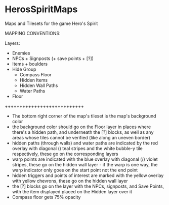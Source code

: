 # HerosSpiritMaps
Maps and Tilesets for the game Hero's Spirit

MAPPING CONVENTIONS:

Layers:
- Enemies
- NPCs + Signposts (+ save points + [?])
- Items + boulders
- Hide Group
  - Compass Floor
  - Hidden Items
  - Hidden Wall Paths
  - Water Paths
- Floor

+++++++++++++++++++++++++++

- The bottom right corner of the map's tileset is the map's background color
- the background color should go on the Floor layer in places where there's a hidden path, and underneath the [?] blocks, as well as any areas whose tiles cannot be verified (like along an uneven border)
- hidden paths (through walls) and water paths are indicated by the red overlay with diagonal (\) teal stripes and the white bubble-y tile respectively, these go on the corresponding layers
- warp points are indicated with the blue overlay with diagonal (/) violet stripes, these go on the hidden wall layer - if the warp is one way, the warp indicator only goes on the start point not the end point
- hidden triggers and points of interest are marked with the yellow overlay with yellow chevrons, these go on the hidden wall layer
- the [?] blocks go on the layer with the NPCs, signposts, and Save Points, with the item displayed placed on the Hidden layer over it
- Compass floor gets 75% opacity
